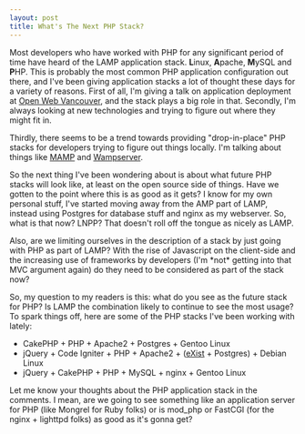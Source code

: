 ```yaml
--- 
layout: post
title: What's The Next PHP Stack?
---
```

<p>Most developers who have worked with PHP for any significant period of time have heard of the LAMP application stack.  <b>L</b>inux, <b>A</b>pache, <b>M</b>ySQL and <b>P</b>HP.  This is probably the most common PHP application configuration out there, and I've been giving application stacks a lot of thought these days for a variety of reasons.  First of all, I'm giving a talk on application deployment at <a href="http://www.openwebvancouver.ca">Open Web Vancouver</a>, and the stack plays a big role in that.  Secondly, I'm always looking at new technologies and trying to figure out where they might fit in.</p>
<p>
Thirdly, there seems to be a trend towards providing "drop-in-place" PHP stacks for developers trying to figure out things locally.  I'm talking about things like <a href="http://www.mamp.info/">MAMP</a> and <a href="http://www.wampserver.com/en/">Wampserver</a>.</p>
<p>
So the next thing I've been wondering about is about what future PHP stacks will look like, at least on the open source side of things.  Have we gotten to the point where this is as good as it gets?  I know for my own personal stuff, I've started moving away from the AMP part of LAMP, instead using Postgres for database stuff and nginx as my webserver.  So, what is that now?  LNPP?  That doesn't roll off the tongue as nicely as LAMP.
</p>
<p>
Also, are we limiting ourselves in the description of a stack by just going with PHP as part of LAMP?  With the rise of Javascript on the client-side and the increasing use of frameworks by developers (I'm *not* getting into that MVC argument again) do they need to be considered as part of the stack now?
</p>
<p>
So, my question to my readers is this:  what do you see as the future stack for PHP?  Is LAMP the combination likely to continue to see the most usage?  To spark things off, here are some of the PHP stacks I've been working with lately:
<ul>
<li>CakePHP + PHP + Apache2 + Postgres + Gentoo Linux</li>
<li>jQuery + Code Igniter + PHP + Apache2 + (<a href="http://exist.sourceforge.net/">eXist</a> + Postgres) + Debian Linux</li>
<li>jQuery + CakePHP + PHP + MySQL + nginx + Gentoo Linux</li>
</ul>
</p>
<p>
Let me know your thoughts about the PHP application stack in the comments.  I mean, are we going to see something like an application server for PHP (like Mongrel for Ruby folks) or is mod_php or FastCGI (for the nginx + lighttpd folks) as good as it's gonna get?
</p>
